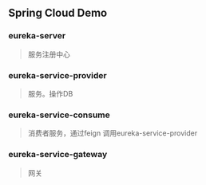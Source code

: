 ## Spring Cloud Demo

### eureka-server
> 服务注册中心  

### eureka-service-provider
> 服务。操作DB

### eureka-service-consume
> 消费者服务，通过feign 调用eureka-service-provider


### eureka-service-gateway
> 网关
